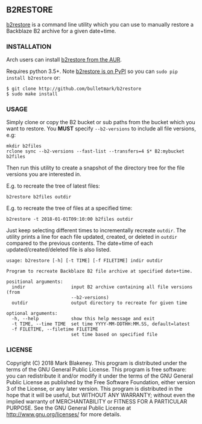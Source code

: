 ## B2RESTORE

[b2restore](http://github.com/bulletmark/b2restore) is a
command line utility which you can use to manually restore a Backblaze
B2 archive for a given date+time.

### INSTALLATION

Arch users can install [b2restore from the
AUR](https://aur.archlinux.org/packages/b2restore/).

Requires python 3.5+. Note [b2restore is on
PyPI](https://pypi.org/project/b2restore/) so you can `sudo pip install
b2restore` or:

```
$ git clone http://github.com/bulletmark/b2restore
$ sudo make install

```

### USAGE

Simply clone or copy the B2 bucket or sub paths from the bucket which
you want to restore. You **MUST** specify `--b2-versions` to include
all file versions,
e.g:

```
mkdir b2files
rclone sync --b2-versions --fast-list --transfers=4 $* B2:mybucket b2files
```

Then run this utility to create a snapshot of the directory tree for the
file versions you are interested in.

E.g. to recreate the tree of latest files:

```
b2restore b2files outdir
```

E.g. to recreate the tree of files at a specified time:

```
b2restore -t 2018-01-01T09:10:00 b2files outdir
```

Just keep selecting different times to incrementally recreate `outdir`.
The utility prints a line for each file updated, created, or deleted
in `outdir` compared to the previous contents. The date+time of each
updated/created/deleted file is also listed.

```
usage: b2restore [-h] [-t TIME] [-f FILETIME] indir outdir

Program to recreate Backblaze B2 file archive at specified date+time.

positional arguments:
  indir                 input B2 archive containing all file versions (from
                        --b2-versions)
  outdir                output directory to recreate for given time

optional arguments:
  -h, --help            show this help message and exit
  -t TIME, --time TIME  set time YYYY-MM-DDTHH:MM.SS, default=latest
  -f FILETIME, --filetime FILETIME
                        set time based on specified file
```

### LICENSE

Copyright (C) 2018 Mark Blakeney. This program is distributed under the
terms of the GNU General Public License.
This program is free software: you can redistribute it and/or modify it
under the terms of the GNU General Public License as published by the
Free Software Foundation, either version 3 of the License, or any later
version.
This program is distributed in the hope that it will be useful, but
WITHOUT ANY WARRANTY; without even the implied warranty of
MERCHANTABILITY or FITNESS FOR A PARTICULAR PURPOSE. See the GNU General
Public License at <http://www.gnu.org/licenses/> for more details.

<!-- vim: se ai syn=markdown: -->
